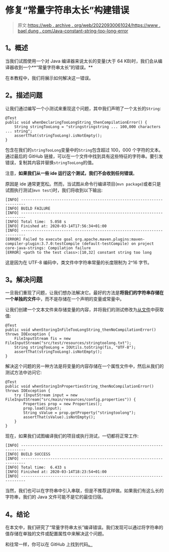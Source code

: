 # 修复“常量字符串太长”构建错误

> 原文:[https://web . archive . org/web/20220930061024/https://www . bael dung . com/Java-constant-string-too-long-error](https://web.archive.org/web/20220930061024/https://www.baeldung.com/java-constant-string-too-long-error)

## **1。概述**

当我们试图使用一个对 Java 编译器来说太长的变量(大于 64 KB)时，我们会从编译器收到一个**“常量字符串太长”的错误。**

在本教程中，我们将展示如何解决这一错误。

## **2。描述问题**

让我们通过编写一个小测试来重现这个问题，其中我们声明了一个太长的`String`:

```
@Test
public void whenDeclaringTooLongString_thenCompilationError() {
    String stringTooLong = "stringstringstring ... 100,000 characters ... string";  
    assertThat(stringTooLong).isNotEmpty();
}
```

包含在我们的`stringTooLong`变量中的`String`包含超过 100，000 个字符的文本。通过最后的 GitHub 链接，可以在一个文件中找到具有这些特征的字符串。要引发错误，复制其内容并替换`stringTooLong`的值。

注意，**如果我们从一些 ide 运行这个测试，我们不会收到任何错误**。

原因是 ide 通常更宽松。然而，当试图从命令行编译项目(`mvn package`)或者只是试图执行测试(`mvn test`)时，我们将收到以下输出:

```
[INFO] ------------------------------------------------------------------------
[INFO] BUILD FAILURE
[INFO] ------------------------------------------------------------------------
[INFO] Total time:  5.058 s
[INFO] Finished at: 2020-03-14T17:56:34+01:00
[INFO] ------------------------------------------------------------------------
[ERROR] Failed to execute goal org.apache.maven.plugins:maven-compiler-plugin:3.7.0:testCompile (default-testCompile) on project core-java-strings: Compilation failure
[ERROR] <path to the test class>:[10,32] constant string too long
```

这是因为在 UTF-8 编码中，类文件中字符串常量的长度限制为 2^16 字节。

## **3。解决问题**

一旦我们重现了问题，让我们想办法解决它。最好的方法是**将我们的字符串存储在一个单独的文件**中，而不是存储在一个声明的变量或常量中。

让我们创建一个文本文件来存储变量的内容，并将我们的测试修改为[从文件](/web/20221208143837/https://www.baeldung.com/reading-file-in-java)中获取值:

```
@Test
public void whenStoringInFileTooLongString_thenNoCompilationError() throws IOException {
    FileInputStream fis = new FileInputStream("src/test/resources/stringtoolong.txt");
    String stringTooLong = IOUtils.toString(fis, "UTF-8");
    assertThat(stringTooLong).isNotEmpty();
}
```

解决这个问题的另一种方法是将变量的内容存储在一个属性文件中，然后从我们的测试方法中访问它:

```
@Test
public void whenStoringInPropertiesString_thenNoCompilationError() throws IOException {
    try (InputStream input = new FileInputStream("src/main/resources/config.properties")) {         
        Properties prop = new Properties();
        prop.load(input);
        String sValue = prop.getProperty("stringtoolong");
        assertThat(sValue).isNotEmpty();
    }  
}
```

现在，如果我们试图编译我们的项目或执行测试，一切都将正常工作:

```
[INFO] ------------------------------------------------------------------------
[INFO] BUILD SUCCESS
[INFO] ------------------------------------------------------------------------
[INFO] Total time:  6.433 s
[INFO] Finished at: 2020-03-14T18:23:54+01:00
[INFO] ------------------------------------------------------------------------
```

当然，我们也可以在字符串中引入串联，但是不推荐这样做。如果我们有这么长的字符串，我们的 Java 文件可能不是它的最佳归宿。

## **4。结论**

在本文中，我们研究了“常量字符串太长”编译错误。我们发现可以通过将字符串的值存储在单独的文件或配置属性中来解决这个问题。

和往常一样，你可以在 GitHub 上找到代码[。](https://web.archive.org/web/20221208143837/https://github.com/eugenp/tutorials/tree/master/core-java-modules/core-java-strings)